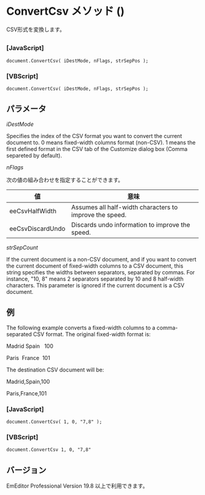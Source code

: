 # ConvertCsv メソッド ()

CSV形式を変換します。

## 

### \[JavaScript\]

```
document.ConvertCsv( iDestMode, nFlags, strSepPos );
```

### \[VBScript\]

```
document.ConvertCsv( iDestMode, nFlags, strSepPos );
```

## パラメータ

_iDestMode_

Specifies the index of the CSV format you want to convert the current document to. 0 means fixed-width columns format (non-CSV). 1 means the first defined format in the CSV tab of the Customize dialog box (Comma separeted by default).

_nFlags_

次の値の組み合わせを指定することができます。

| 値 | 意味 |
| --- | --- |
| eeCsvHalfWidth | Assumes all half-width characters to improve the speed. |
| eeCsvDiscardUndo | Discards undo information to improve the speed. |

_strSepCount_

If the current document is a non-CSV document, and if you want to convert the current document of fixed-width columns to a CSV document, this string specifies the widths between separators, separated by commas. For instance, "10, 8" means 2 separators separated by 10 and 8 half-width characters. This parameter is ignored if the current document is a CSV document.

## 例

The following example converts a fixed-width columns to a comma-separated CSV format. The original fixed-width format is:

Madrid Spain   100

Paris  France  101

The destination CSV document will be:

Madrid,Spain,100

Paris,France,101

### \[JavaScript\]

```
document.ConvertCsv( 1, 0, "7,8" );
```

### \[VBScript\]

```
document.ConvertCsv 1, 0, "7,8"
```

## バージョン

EmEditor Professional Version 19.8 以上で利用できます。
